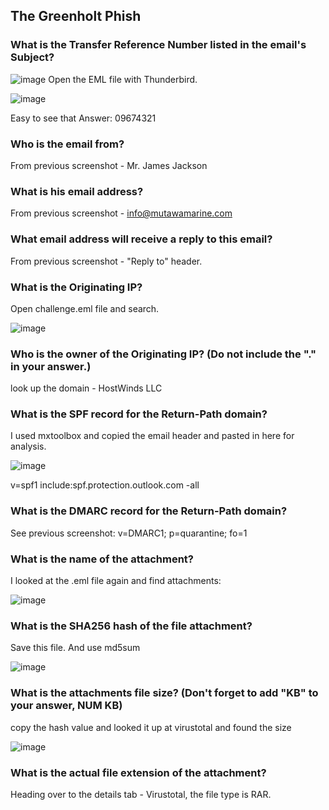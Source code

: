 ## The Greenholt Phish

### What is the Transfer Reference Number listed in the email's Subject?

![image](https://github.com/user-attachments/assets/f7d810d2-a112-492a-80be-e7ca38d454ec)
Open the EML file with Thunderbird.

![image](https://github.com/user-attachments/assets/a5ab0b22-6a10-4f42-9836-82a2e70674ed)

Easy to see that Answer: 09674321

### Who is the email from?

From previous screenshot - Mr. James Jackson

### What is his email address?

From previous screenshot - info@mutawamarine.com

### What email address will receive a reply to this email? 

From previous screenshot - "Reply to" header.

### What is the Originating IP?

Open challenge.eml file and search.

![image](https://github.com/user-attachments/assets/76266600-2f1d-48e7-b68d-6bc15ef771de)

### Who is the owner of the Originating IP? (Do not include the "." in your answer.)

look up the domain - HostWinds LLC

### What is the SPF record for the Return-Path domain?

I used mxtoolbox and copied the email header and pasted in here for analysis.

![image](https://github.com/user-attachments/assets/46bdbc49-b589-4987-980e-9944edf8a902)

v=spf1 include:spf.protection.outlook.com -all

### What is the DMARC record for the Return-Path domain?

See previous screenshot: v=DMARC1; p=quarantine; fo=1

### What is the name of the attachment?

I looked at the .eml file again and find attachments:

![image](https://github.com/user-attachments/assets/11a9c992-672d-49c8-bd2b-5b66b873c173)


### What is the SHA256 hash of the file attachment?

Save this file. And use md5sum <Filename>

![image](https://github.com/user-attachments/assets/528acab6-e8cc-4bea-8818-b72fa30c8dca)

### What is the attachments file size? (Don't forget to add "KB" to your answer, NUM KB)

copy the hash value and looked it up at virustotal and found the size

![image](https://github.com/user-attachments/assets/273fba8d-8ae4-4be1-9b2b-fc98eb462ad5)

### What is the actual file extension of the attachment?

Heading over to the details tab - Virustotal, the file type is RAR.

